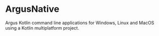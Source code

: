 # ArgusNative
Argus Kotlin command line applications for Windows, Linux and MacOS using a Kotlin multiplatform project.
